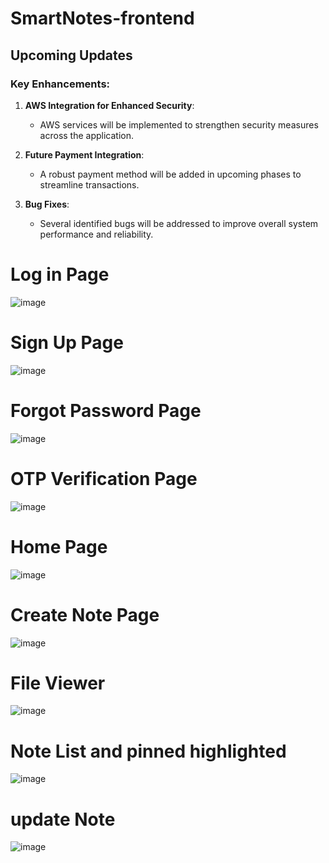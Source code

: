 
# SmartNotes-frontend

## Upcoming Updates

### Key Enhancements:
1. **AWS Integration for Enhanced Security**:
   - AWS services will be implemented to strengthen security measures across the application.

2. **Future Payment Integration**:
   - A robust payment method will be added in upcoming phases to streamline transactions.

3. **Bug Fixes**:
   - Several identified bugs will be addressed to improve overall system performance and reliability.


# Log in Page

![image](https://github.com/user-attachments/assets/958c9bb2-7f19-4759-8930-23a8094c1af8)

# Sign Up Page

![image](https://github.com/user-attachments/assets/584f13a2-08ed-4756-a39b-550b460924c2)

# Forgot Password Page

![image](https://github.com/user-attachments/assets/bfa500f0-bfbb-4327-a911-f3b04317525f)

# OTP Verification Page

![image](https://github.com/user-attachments/assets/af15ff42-7ebf-48b9-8bc2-d70894cdb4d3)

# Home Page

![image](https://github.com/user-attachments/assets/6d084c82-2476-4d78-a0e9-55d281695f73)

# Create Note Page

![image](https://github.com/user-attachments/assets/1aa8a8bd-56a8-41a3-bb17-6ae81cd5dd56)


# File Viewer

![image](https://github.com/user-attachments/assets/eac00cca-06e3-4d89-8e0f-b0215ff1e605)

# Note List and pinned highlighted

![image](https://github.com/user-attachments/assets/7901f23c-bb1d-4af8-a833-67e9b6607a11)

# update Note

![image](https://github.com/user-attachments/assets/b47ceee0-f11c-48cb-83ca-d1d12babb7db)








